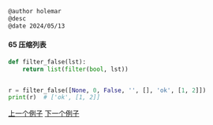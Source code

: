 ```markdown
@author holemar
@desc 
@date 2024/05/13
```

#### 65 压缩列表

```python
def filter_false(lst):
    return list(filter(bool, lst))


r = filter_false([None, 0, False, '', [], 'ok', [1, 2]])
print(r)  # ['ok', [1, 2]]

```

[上一个例子](64.md)    [下一个例子](66.md)
